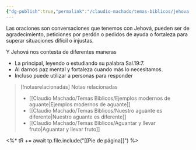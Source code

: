 ```yaml
---
{"dg-publish":true,"permalink":"/claudio-machado/temas-biblicos/jehova-contesta-las-oraciones/","title":"Jehová contesta las oraciones","tags":["orar","Oración","aguante","Aguantar"]}
---
```


Las oraciones son conversaciones que tenemos con Jehová, pueden ser de agradecimiento, peticiones por perdón o pedidos de ayuda o fortaleza para superar situaciones difícil o injustas.

Y Jehová nos contesta de diferentes maneras 
- La principal, leyendo o estudiando su palabra Sal.19:7.
- Al darnos paz mental  y fortaleza cuando más lo necesitamos. 
- Incluso puede utilizar a personas para responder 



> [!notasrelacionadas] Notas relacionadas
> - [[Claudio Machado/Temas Bíblicos/Ejemplos modernos de aguante\|Ejemplos modernos de aguante]]
> - [[Claudio Machado/Temas Bíblicos/Nuestro aguante es diferente\|Nuestro aguante es diferente]]
> - [[Claudio Machado/Temas Bíblicos/Aguantar y llevar fruto\|Aguantar y llevar fruto]]

<%* tR += await tp.file.include("[[Pie de página]]") %>
